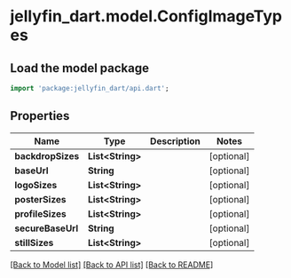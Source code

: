 # jellyfin_dart.model.ConfigImageTypes

## Load the model package
```dart
import 'package:jellyfin_dart/api.dart';
```

## Properties
Name | Type | Description | Notes
------------ | ------------- | ------------- | -------------
**backdropSizes** | **List&lt;String&gt;** |  | [optional] 
**baseUrl** | **String** |  | [optional] 
**logoSizes** | **List&lt;String&gt;** |  | [optional] 
**posterSizes** | **List&lt;String&gt;** |  | [optional] 
**profileSizes** | **List&lt;String&gt;** |  | [optional] 
**secureBaseUrl** | **String** |  | [optional] 
**stillSizes** | **List&lt;String&gt;** |  | [optional] 

[[Back to Model list]](../README.md#documentation-for-models) [[Back to API list]](../README.md#documentation-for-api-endpoints) [[Back to README]](../README.md)


